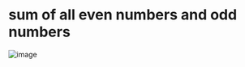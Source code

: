# sum of all even numbers and odd numbers
![image](https://github.com/user-attachments/assets/9e725a64-584f-47d1-a7a9-83e1e986afde)

